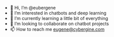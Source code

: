 - 👋 Hi, I’m @eubergene
- 👀 I’m interested in chatbots and deep learning
- 🌱 I’m currently learning a little bit of everything
- 💞️ I’m looking to collaborate on chatbot projects
- 📫 How to reach me eugene@cybergine.com

<!---
eubergene/eubergene is a ✨ special ✨ repository because its `README.md` (this file) appears on your GitHub profile.
You can click the Preview link to take a look at your changes.
--->
